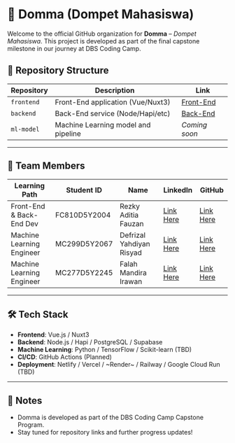 # 🚀 Domma (Dompet Mahasiswa)

Welcome to the official GitHub organization for **Domma** – *Dompet Mahasiswa*. This project is developed as part of the final capstone milestone in our journey at DBS Coding Camp.

## 📁 Repository Structure

| Repository    | Description                         | Link          |
|---------------|-------------------------------------|---------------|
| `frontend`    | Front-End application (Vue/Nuxt3)   | [Front-End](https://github.com/domma-app/frontend) |
| `backend`     | Back-End service (Node/Hapi/etc)    | [Back-End](https://github.com/domma-app/backend) |
| `ml-model`    | Machine Learning model and pipeline | _Coming soon_ |

---

## 👥 Team Members

| Learning Path              | Student ID     | Name                      | LinkedIn                                                                 | GitHub                                         |
|----------------------------|----------------|---------------------------|--------------------------------------------------------------------------|------------------------------------------------|
| Front-End & Back-End Dev   | FC810D5Y2004   | Rezky Aditia Fauzan       | [Link Here](https://www.linkedin.com/in/rezkyaditiafauzan)               | [Link Here](https://github.com/zyrridian)      |
| Machine Learning Engineer  | MC299D5Y2067   | Defrizal Yahdiyan Risyad  | [Link Here](https://www.linkedin.com/in/defrizalyr)                      | [Link Here](https://github.com/defrijay)       |
| Machine Learning Engineer  | MC277D5Y2245   | Falah Mandira Irawan      | [Link Here](https://www.linkedin.com/in/falah-mandira-irawan-661025200/) | [Link Here](https://github.com/falahmandira10) |

---

## 🛠️ Tech Stack

- **Frontend**: Vue.js / Nuxt3
- **Backend**: Node.js / Hapi / PostgreSQL / Supabase
- **Machine Learning**: Python / TensorFlow / Scikit-learn (TBD)
- **CI/CD**: GitHub Actions (Planned)
- **Deployment**: Netlify / Vercel / ~Render~ / Railway / Google Cloud Run (TBD)

---

## 📌 Notes

- Domma is developed as part of the DBS Coding Camp Capstone Program.
- Stay tuned for repository links and further progress updates!
